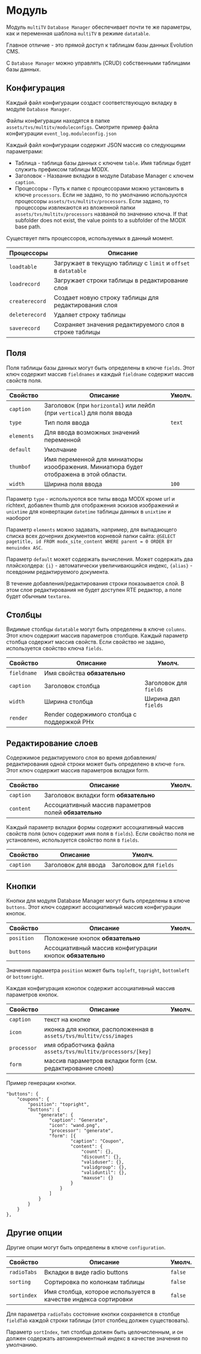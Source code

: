 # Модуль

Модуль `multiTV` `Database Manager` обеспечивает почти те же параметры, как и переменная шаблона `multiTV` в режиме `datatable`.

Главное отличие - это прямой доступ к таблицам базы данных Evolution CMS.

С `Database Manager` можно управлять (CRUD) собственными таблицами базы данных.

## Конфигурация

Каждый файл конфигурации создаст соответствующую вкладку в модуле `Database Manager`.

Файлы конфигурации находятся в папке `assets/tvs/multitv/moduleconfigs`. Смотрите пример файла конфигурации `event_log.moduleconfig.json`

Каждый файл конфигурации содержит JSON массив со следующими параметрами:

- Таблица - таблица базы данных с ключем `table`. Имя таблицы будет служить префиксом таблицы MODX.
- Заголовок - Название вкладки в модуле Database Manager с ключем `caption`.
- Процессоры - Путь к папке с процессорами можно установить в ключе `processors`. Если не задано, то по умолчанию используются процессоры `assets/tvs/multitv/processors`. Если задано, то процессоры извлекаются из вложенной папки `assets/tvs/multitv/processors` названой по значению ключа. If that subfolder does not exist, the value points to a subfolder of the MODX base path.

Существует пять процессоров, используемых в данный момент.

| Процессоры     | Описание                                                       |
| -------------- | -------------------------------------------------------------- |
| `loadtable`    | Загружает в текущую таблицу с `limit` и `offset` в `datatable` |
| `loadrecord`   | Загружает строки таблицы в редактирование слоя                 |
| `createrecord` | Создает новую строку таблицы для редактирования слоя           |
| `deleterecord` | Удаляет строку таблицы                                         |
| `saverecord`   | Сохраняет значения редактируемого слоя в строке таблицы        |

## Поля

Поля таблицы базы данных могут быть определены в ключе `fields`. Этот ключ содержит массив `fieldnames` и каждый `fieldname` содержит массив свойств поля.

| Свойство   | Описание                                                                              | Умолч. |
| ---------- | ------------------------------------------------------------------------------------- | ------ |
| `caption`  | Заголовок (при `horizontal`) или лейбл (при `vertical`) для поля ввода                |        |
| `type`     | Тип поля ввода                                                                        | `text` |
| `elements` | Для ввода возможных значений переменной                                               |        |
| `default`  | Умолчание                                                                             |        |
| `thumbof`  | Имя переменной для миниатюры изоображения. Миниатюра будет отображена в этой области. |        |
| `width`    | Ширина поля ввода                                                                     | `100`  |

Параметр `type` - используются все типы ввода MODX кроме url и richtext, добавлен thumb для отображения эскизов изображений и `unixtime` для конвертации `datetime` таблицы данных в `unixtime` и наоборот

Параметр `elements` можно задавать, например, для выпадающего списка всех дочерних документов корневой папки сайта: `@SELECT pagetitle, id FROM modx_site_content WHERE parent = 0 ORDER BY menuindex ASC`.

Параметр `default` может содержать вычисления. Может содержать два плэйсхолдера: `{i}` - автоматически увеличивающийся индекс, `{alias}` - псевдоним редактируемого документа.

В течение добавления/редактирования строки показывается слой. В этом слое редактирования не будет доступен RTE редактор, а поле будет обычным `textarea`.

## Столбцы

Видимые столбцы `datatable` могут быть определены в ключе `columns`. Этот ключ содержит массив параметров столбцов. Каждый параметр столбца содержит массив свойств. Если свойство не задано, используется свойство ключа `fields`.

| Свойство    | Описание                                    | Умолч.                 |
| ----------- | ------------------------------------------- | ---------------------- |
| `fieldname` | Имя свойства **обязательно**                |                        |
| `caption`   | Заголовок столбца                           | Заголовок для `fields` |
| `width`     | Ширина столбца                              | Ширина дял `fields`    |
| `render`    | Render содержимого столбца с поддержкой PHx |                        |

## Редактирование слоев

Содержимое редактируемого слоя во время добавления/редактирования одной строки может быть определено в ключе `form`. Этот ключ содержит массив параметров вкладки form.

| Свойство  | Описание                                              | Умолч. |
| --------- | ----------------------------------------------------- | ------ |
| `caption` | Заголовок вкладки form **обязательно**                |        |
| `content` | Ассоциативный массив параметров полей **обязательно** |        |

Каждый параметр вкладки формы содержит ассоциативный массив свойств поля (ключ содержит имя поля в `fields`). Если свойство поля не установлено, используется свойство поля в `fields`.

| Свойство  | Описание            | Умолч.                 |
| --------- | ------------------- | ---------------------- |
| `caption` | Заголовок для ввода | Заголовок для `fields` |

## Кнопки

Кнопки для модуля Database Manager могут быть определены в ключе `buttons`. Этот ключ содержит ассоциативный массив конфигурации кнопок.

| Свойство   | Описание                                                 | Умолч. |
| ---------- | -------------------------------------------------------- | ------ |
| `position` | Положение кнопок **обязательно**                         |        |
| `buttons`  | Ассоциативный массив конфигурации кнопок **обязательно** |        |

Значения параметра `position` может быть `topleft`, `topright`, `bottomleft` or `bottomright`.

Каждая конфигурация конопок содержит ассоциативный массив параметров кнопок.

| Свойство    | Описание                                                           | Умолч. |
| ----------- | ------------------------------------------------------------------ | ------ |
| `caption`   | текст на кнопке                                                    |        |
| `icon`      | иконка для кнопки, расположенная в `assets/tvs/multitv/css/images` |        |
| `processor` | имя обработчика файла `assets/tvs/multitv/processors/[key]`        |        |
| `form`      | массив параметров вкладки form (см. редактирование слоев)          |        |

Пример генерации кнопки.

```
"buttons": {
    "coupons": {
        "position": "topright",
        "buttons": {
            "generate": {
                "caption": "Generate",
                "icon": "wand.png",
                "processor": "generate",
                "form": [{
                        "caption": "Coupon",
                        "content": {
                            "count": {},
                            "discount": {},
                            "validuser": {},
                            "validgroup": {},
                            "validuntil": {},
                            "maxuse": {}
                        }
                    }
                ]
            }
        }
    }
},
```

## Другие опции

Другие опции могут быть определены в ключе `configuration`.

| Свойство    | Описание                                                        | Умолч.  |
| ----------- | --------------------------------------------------------------- | ------- |
| `radioTabs` | Вкладки в виде radio buttons                                    | `false` |
| `sorting`   | Сортировка по колонкам таблицы                                  | `false` |
| `sortindex` | Имя столбца, которое используется в качестве индекса сортировки | `false` |

Для параметра `radioTabs` состояние кнопки сохраняется в столбце `fieldTab` каждой строки таблицы (этот столбец должен существовать).

Параметр `sortIndex`, тип столбца должен быть целочисленным, и он должен содержать автоинкрементный индекс в качестве значения по умолчанию.
